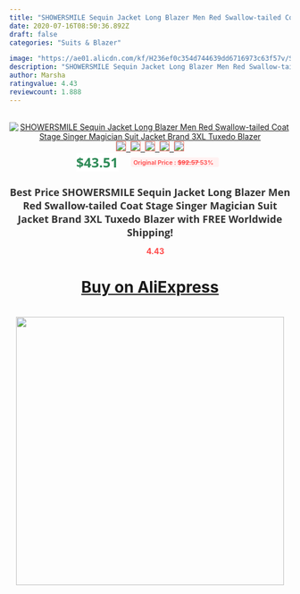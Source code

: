 ```yaml
---
title: "SHOWERSMILE Sequin Jacket Long Blazer Men Red Swallow-tailed Coat Stage Singer Magician Suit Jacket Brand 3XL Tuxedo Blazer"
date: 2020-07-16T08:50:36.892Z
draft: false
categories: "Suits & Blazer"

image: "https://ae01.alicdn.com/kf/H236ef0c354d744639dd6716973c63f57v/SHOWERSMILE-Sequin-Jacket-Long-Blazer-Men-Red-Swallow-tailed-Coat-Stage-Singer-Magician-Suit-Jacket-Brand.jpg"
description: "SHOWERSMILE Sequin Jacket Long Blazer Men Red Swallow-tailed Coat Stage Singer Magician Suit Jacket Brand 3XL Tuxedo Blazer"
author: Marsha
ratingvalue: 4.43
reviewcount: 1.888
---
```

<br>
<div style="text-align: center;">
<a href="https://s.click.aliexpress.com/e/_AEl1w9" target="_blank" rel="nofollow noopener noreferrer"><img alt="SHOWERSMILE Sequin Jacket Long Blazer Men Red Swallow-tailed Coat Stage Singer Magician Suit Jacket Brand 3XL Tuxedo Blazer" class="magnifier-image" src="https://ae01.alicdn.com/kf/H236ef0c354d744639dd6716973c63f57v/SHOWERSMILE-Sequin-Jacket-Long-Blazer-Men-Red-Swallow-tailed-Coat-Stage-Singer-Magician-Suit-Jacket-Brand.jpg_640x640.jpg">
<br>
<img style="border:1px solid salmon" src="https://ae01.alicdn.com/kf/H236ef0c354d744639dd6716973c63f57v/SHOWERSMILE-Sequin-Jacket-Long-Blazer-Men-Red-Swallow-tailed-Coat-Stage-Singer-Magician-Suit-Jacket-Brand.jpg_120x120.jpg">&nbsp;&nbsp;<img style="border:1px solid salmon" src="https://ae01.alicdn.com/kf/Hf417409c9803460986e4987cb02b631dX/SHOWERSMILE-Sequin-Jacket-Long-Blazer-Men-Red-Swallow-tailed-Coat-Stage-Singer-Magician-Suit-Jacket-Brand.jpg_120x120.jpg">&nbsp;&nbsp;<img style="border:1px solid salmon" src="https://ae01.alicdn.com/kf/He45e9d9cf8f2446b9fd5230ae68ed1a1Q/SHOWERSMILE-Sequin-Jacket-Long-Blazer-Men-Red-Swallow-tailed-Coat-Stage-Singer-Magician-Suit-Jacket-Brand.jpg_120x120.jpg">&nbsp;&nbsp;<img style="border:1px solid salmon" src="https://ae01.alicdn.com/kf/Ha10d3b429efb420eaf0a2c5e7c90134aI/SHOWERSMILE-Sequin-Jacket-Long-Blazer-Men-Red-Swallow-tailed-Coat-Stage-Singer-Magician-Suit-Jacket-Brand.jpg_120x120.jpg">&nbsp;&nbsp;<img style="border:1px solid salmon" src="https://ae01.alicdn.com/kf/Hc72610d58eb442d8815208f4255002b9j/SHOWERSMILE-Sequin-Jacket-Long-Blazer-Men-Red-Swallow-tailed-Coat-Stage-Singer-Magician-Suit-Jacket-Brand.jpg_120x120.jpg"></a></div><br0>
<div style="text-align: center;"><span style="background-color: white; border: 0px; box-sizing: border-box; color: seagreen; display: inline-block; font-family: &quot;open sans&quot; , &quot;arial&quot; , &quot;helvetica&quot; , sans-serif , &quot;heiti&quot;; font-size: 24px; font-stretch: inherit; font-weight: 700; line-height: inherit; margin: 0px 10px 0px 0px; padding: 0px; vertical-align: middle;">$43.51 </span>
<span style="background: rgb(255 , 241 , 241); border-radius: 3px; border: 0px; box-sizing: border-box; color: #ff4747; display: inline-block; font-family: inherit; font-size: 12px; font-stretch: inherit; font-style: inherit; font-variant: inherit; font-weight: 600; line-height: inherit; margin: 0px; padding: 2px 5px; transform: scale(0.9); vertical-align: middle;">Original Price : <b style="text-decoration: line-through;">$92.57 </b> 53%&nbsp;&nbsp;</span></div>
<h1 style="color: #333333; display: inline-block; font-family: &quot;open sans&quot; , &quot;arial&quot; , &quot;helvetica&quot; , sans-serif , &quot;heiti&quot;; font-size: 18px; font-stretch: inherit; font-weight: 700; text-align: center;">Best Price SHOWERSMILE Sequin Jacket Long Blazer Men Red Swallow-tailed Coat Stage Singer Magician Suit Jacket Brand 3XL Tuxedo Blazer with FREE Worldwide Shipping!</h1>
<div style="color: #ff4747; text-align: center;">
<img src="https://4.bp.blogspot.com/-M0ZcTcb-5uY/XleCXlxnR4I/AAAAAAAAAEc/OrjgMkXV1oMQFaCRZj5HQwOCBcu3w1FegCPcBGAYYCw/s1600/star.png" style="height: 15px;">&nbsp;<b>4.43</b></div>
<div class="button_cont" align="center"><a class="buynow_a" href="https://s.click.aliexpress.com/e/_AEl1w9" target="_blank" rel="nofollow noopener noreferrer"><H1>Buy on AliExpress</H1></a></div><br>
<div class="separator" style="clear: both; text-align: center;">
<img src="https://lh3.googleusercontent.com/-pTy5HemUv9M/XlePHvY0dAI/AAAAAAAAAE4/0nX5iRUoIWY8eMW9Dpxeirr157OZliDIgCLcBGAsYHQ/s1600/badge.gif" width="480">
</div>
